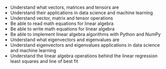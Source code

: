 - Understand what vectors, matrices and tensors are
- Understand their applications in data science and machine learning
- Understand vector, matrix and tensor operations
- Be able to read math equations for linear algebra
- Be able to write math equations for linear algebra
- Be able to implement linear algebra algorithms with Python and NumPy
- Understand what eigenvectors and eigenvalues are
- Understand eigenvectors and eigenvalues applications in data science and machine learning
- Understand the linear algebra operations behind the linear regression least squares and line of best fit